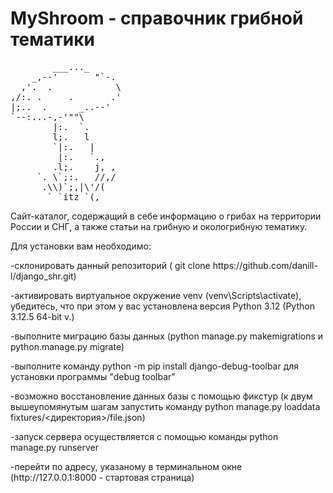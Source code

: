 # MyShroom - справочник грибной тематики
<pre>
        ___..._
    _,--'       "`-.
  ,'.  .            \
,/:. .     .       .'
|;..  .      _..--'
`--:...-,-'""\
        |:.  `.
        l;.   l
        `|:.   |
         |:.   `.,
        .l;.    j, ,
     `. \`;:.   //,/
      .\\)`;,|\'/(
       ` `itz `(,
</pre>
<p>Сайт-каталог, содержащий в себе информацию о грибах на территории России и СНГ, а также статьи на грибную и окологрибную тематику.</p>
<p>Для установки вам необходимо:</p>
<p>-склонировать данный репозиторий ( git clone https://github.com/danill-l/django_shr.git)</p>
<p>-активировать виртуальное окружение venv (venv\Scripts\activate), убедитесь, что при этом у вас установлена версия Python 3.12 (Python 3.12.5 64-bit v.)</p>
<p>-выполните миграцию базы данных (python manage.py makemigrations и python.manage.py migrate)</p>
<p>-выполните команду python -m pip install django-debug-toolbar для установки программы "debug toolbar"</p>
<p>-возможно восстановление данных базы с помощью фикстур (к двум вышеупомянутым шагам запустить команду python manage.py loaddata fixtures/<директория>/file.json)</p>
<p>-запуск сервера осуществляется с помощью команды python manage.py runserver</p>
<p>-перейти по адресу, указаному в терминальном окне (http://127.0.0.1:8000 - стартовая страница)</p>